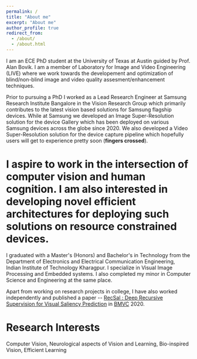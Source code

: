 ```yaml
---
permalink: /
title: "About me"
excerpt: "About me"
author_profile: true
redirect_from: 
  - /about/
  - /about.html
---
```

I am an ECE PhD student at the University of Texas at Austin guided by Prof. Alan Bovik.
I am a member of Laboratory for Image and Video Engineering (LIVE) where we work towards the developement and optimization of blind/non-blind image and video quality assesment/enhancement techniques. 

Prior to pursuing a PhD I worked as a Lead Research Engineer at Samsung Research Institute Bangalore in the Vision Research Group which primarily contributes to the latest vision based solutions for Samsung flagship devices. While at Samsung we developed an Image Super-Resolution solution for the device Gallery which has been deployed on various Samsung devices across the globe since 2020. We also developed a Video Super-Resolution solution for the device capture pipeline which hopefully users will get to experience pretty soon (**fingers crossed**).

# I aspire to work in the intersection of computer vision and human cognition. I am also interested in developing novel efficient architectures for deploying such solutions on resource constrained devices.

I graduated with a Master's (Honors) and Bachelor's in Technology from the Department of Electronics and Electrical Communication Engineering, Indian Institute of Technology Kharagpur. I specialize in Visual Image Processing and Embedded systems. I also completed my minor in Computer Science and Engineering at the same place. 

Apart from working on research projects in college, I have also worked independently and published a paper -- [RecSal : Deep Recursive Supervision for
Visual Saliency Prediction](https://www.bmvc2020-conference.com/assets/papers/0539.pdf) in [BMVC](https://www.bmvc2020-conference.com/) 2020. 

Research Interests
==================
Computer Vision, Neurological aspects of Vision and Learning, Bio-inspired Vision, Efficient Learning
